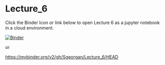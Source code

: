 # Lecture_6
Click the Binder Icon or link below to open Lecture 6 as a jupyter notebook in a cloud environment.

[![Binder](https://mybinder.org/badge_logo.svg)](https://mybinder.org/v2/gh/Sgeorgan/Lecture_6/HEAD)

or

https://mybinder.org/v2/gh/Sgeorgan/Lecture_6/HEAD
